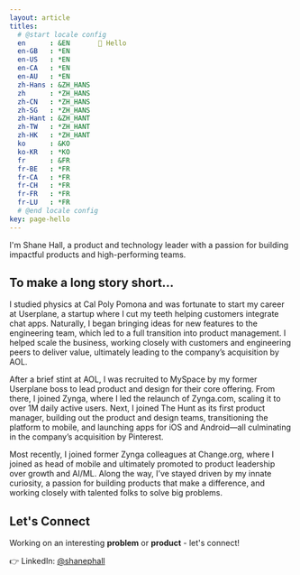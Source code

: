 ```yaml
---
layout: article
titles:
  # @start locale config
  en      : &EN       👋 Hello
  en-GB   : *EN
  en-US   : *EN
  en-CA   : *EN
  en-AU   : *EN
  zh-Hans : &ZH_HANS  
  zh      : *ZH_HANS
  zh-CN   : *ZH_HANS
  zh-SG   : *ZH_HANS
  zh-Hant : &ZH_HANT  
  zh-TW   : *ZH_HANT
  zh-HK   : *ZH_HANT
  ko      : &KO       
  ko-KR   : *KO
  fr      : &FR       
  fr-BE   : *FR
  fr-CA   : *FR
  fr-CH   : *FR
  fr-FR   : *FR
  fr-LU   : *FR
  # @end locale config
key: page-hello
---
```


I'm Shane Hall, a product and technology leader with a passion for building impactful products and high-performing teams.

## To make a long story short...

I studied physics at Cal Poly Pomona and was fortunate to start my career at Userplane, a startup where I cut my teeth helping customers integrate chat apps. Naturally, I began bringing ideas for new features to the engineering team, which led to a full transition into product management. I helped scale the business, working closely with customers and engineering peers to deliver value, ultimately leading to the company’s acquisition by AOL.

After a brief stint at AOL, I was recruited to MySpace by my former Userplane boss to lead product and design for their core offering. From there, I joined Zynga, where I led the relaunch of Zynga.com, scaling it to over 1M daily active users. Next, I joined The Hunt as its first product manager, building out the product and design teams, transitioning the platform to mobile, and launching apps for iOS and Android—all culminating in the company’s acquisition by Pinterest.

Most recently, I joined former Zynga colleagues at Change.org, where I joined as head of mobile and ultimately promoted to product leadership over growth and AI/ML. Along the way, I’ve stayed driven by my innate curiosity, a passion for building products that make a difference, and working closely with talented folks to solve big problems.

## Let's Connect

Working on an interesting **problem** or **product** - let's connect!

👉 LinkedIn: [@shanephall](https://linkedin.com/in/shanephall)